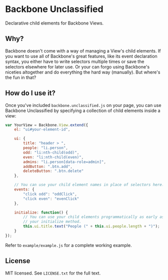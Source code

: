 # Backbone Unclassified

Declarative child elements for Backbone Views.

## Why?

Backbone doesn't come with a way of managing a View's child elements. If you want to use all of Backbone's great features, like its event declaration syntax, you either have to write selectors multiple times or save the selectors elsewhere for later use. Or your can forgo using Backbone's niceties altogether and do everything the hard way (manually). But where's the fun in that?

## How do I use it?

Once you've included `backbone.unclassified.js` on your page, you can use Backbone Unclassified by specifying a collection of child elements inside a view:

```javascript
var YourView = Backbone.View.extend({
    el: "ui#your-element-id",

    ui: {
        title: "header > ",
        people: "li.person",
        odd: "li:nth-child(odd)",
        even: "li:nth-child(even)",
        admins: "li.person[data-role=admin]",
        addButton: ".btn.add",
        deleteButton: ".btn.delete"
    },

    // You can use your child element names in place of selectors here.
    events: {
        "click odd": "oddClick",
        "click even": "evenClick"
    },

    initialize: function() {
        // You can use your child elements programmatically as early as in
        // your initialize method.
        this.ui.title.text("People (" + this.ui.people.length + ")");
    }
});
```

Refer to `example/example.js` for a complete working example.

## License

MIT licensed. See `LICENSE.txt` for the full text.
